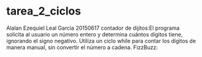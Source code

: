 # tarea_2_ciclos
Alalan Ezequiel Leal Garcia
20150617
contador de dijitos:El programa solicita al usuario un número entero y determina cuántos dígitos tiene, ignorando el signo negativo. Utiliza un ciclo while para contar los dígitos de manera manual, sin convertir el número a cadena.
FizzBuzz:
